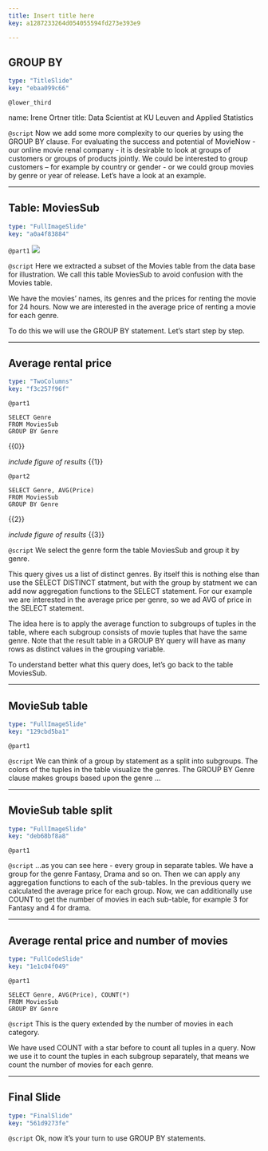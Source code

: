 ```yaml
---
title: Insert title here
key: a1287233264d054055594fd273e393e9

---
```

## GROUP BY

```yaml
type: "TitleSlide"
key: "ebaa099c66"
```

`@lower_third`

name: Irene Ortner
title: Data Scientist at KU Leuven and Applied Statistics


`@script`
Now we add some more complexity to our queries by using the GROUP BY clause. For evaluating the success and potential of MovieNow - our online movie renal company - it is desirable to look at groups of customers or groups of products jointly. We could be interested to group customers – for example by country or gender - or we could group movies by genre or year of release. Let’s have a look at an example.


---
## Table: MoviesSub

```yaml
type: "FullImageSlide"
key: "a0a4f83884"
```

`@part1`
![](image-url)


`@script`
Here we extracted a subset of the Movies table from the data base for illustration. We call this table MoviesSub to avoid confusion with the Movies table.

We have the movies’ names, its genres and the prices for renting the movie for 24 hours. Now we are interested in the average price of renting a movie for each genre. 

To do this we will use the GROUP BY statement. Let’s start step by step.


---
## Average rental price

```yaml
type: "TwoColumns"
key: "f3c257f96f"
```

`@part1`
```
SELECT Genre
FROM MoviesSub
GROUP BY Genre
```
{{0}}



_include figure of results_
{{1}}


`@part2`
```
SELECT Genre, AVG(Price)
FROM MoviesSub
GROUP BY Genre
```
{{2}}

_include figure of results_
{{3}}


`@script`
We select the genre form the table MoviesSub and group it by genre.

This query gives us a list of distinct genres. By itself this is nothing else than use the SELECT DISTINCT statment, but with the group by statment we can add now aggregation functions to the SELECT statement. For our example we are interested in the average price per genre, so we ad AVG of price in the SELECT statement.

The idea here is to apply the average function to subgroups of tuples in the table, where each subgroup consists of movie tuples that have the same genre. 
Note that the result table in a GROUP BY query will have as many rows as distinct values in the grouping variable.

To understand better what this query does, let’s go back to the table MoviesSub.


---
## MovieSub table

```yaml
type: "FullImageSlide"
key: "129cbd5ba1"
```

`@part1`



`@script`
We can think of a group by statement as a split into subgroups. The colors of the tuples in the table visualize the genres. The GROUP BY Genre clause makes groups based upon the genre ...


---
## MovieSub table split

```yaml
type: "FullImageSlide"
key: "deb68bf8a8"
```

`@part1`



`@script`
...as you can see here - every group in separate tables. We have a group for the genre Fantasy, Drama and so on. Then we can apply any aggregation functions to each of the sub-tables. In the previous query we calculated the average price for each group. Now, we can additionally use COUNT to get the number of movies in each sub-table, for example 3 for Fantasy and 4 for drama.


---
## Average rental price and number of movies

```yaml
type: "FullCodeSlide"
key: "1e1c04f049"
```

`@part1`
```
SELECT Genre, AVG(Price), COUNT(*)
FROM MoviesSub
GROUP BY Genre
```


`@script`
This is the query extended by the number of movies in each category.

We have used COUNT with a star before to count all tuples in a query. Now we use it to count the tuples in each subgroup separately, that means we count the number of movies for each genre.


---
## Final Slide

```yaml
type: "FinalSlide"
key: "561d9273fe"
```

`@script`
Ok, now it’s your turn to use GROUP BY statements.

